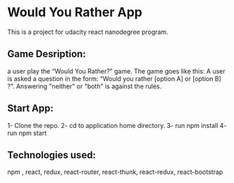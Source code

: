 # Would You Rather App

This is a project for udacity react nanodegree program.

## Game Desription:

a user play the “Would You Rather?” game. The game goes like this: A user is asked a question in the form: “Would you rather [option A] or [option B] ?”. Answering "neither" or "both" is against the rules.

## Start App:

1- Clone the repo.
2- cd to application home directory.
3- run npm install
4- run npm start

## Technologies used:

npm , react, redux, react-router, react-thunk, react-redux, react-bootstrap
